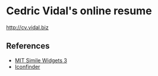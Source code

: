 # Cedric Vidal's online resume

http://cv.vidal.biz

## References

- [MIT Simile Widgets 3](https://github.com/simile-widgets/exhibit)
- [Iconfinder](https://www.iconfinder.com/)
